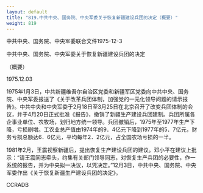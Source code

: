 ```yaml
---
layout: default
title: "819.中共中央、国务院、中央军委关于恢复新疆建设兵团的决定（概要）"
weight: 819
---
```


中共中央、国务院、中央军委联合文件1975-12-3

中共中央、国务院、中央军委关于恢复新疆建设兵团的决定

（概要）

1975.12.03

1975年1月3日，中共新疆维吾尔自治区党委和新疆军区党委向中共中央、国务院、中央军委报送了《关于改革兵团体制，加强党的一元化领导问题的请示报告》。中共中央和中央军委于2月18日至3月25日在北京召开了改变兵团体制的会议，并于4月20日正式批准《报告》，撤销了新疆生产建设兵团建制。兵团所属各企事业单位、农牧场，划归地方统一领导。兵团撤销后，1975年至1977年生产下降，亏损剧增。工农业总产值由1974年的9．4亿元下降到1977年的5．7亿元，财务亏损总额达6．6亿元，平均每年2．2亿元，占全国农场亏损的一半。

1981年2月，王震视察新疆后，提出恢复生产建设兵团的建议。邓小平在建议上批示：“请王震同志牵头，约集有关部门领导同志，对恢复生产兵团的必要性，作一系统的报告，并为中央拟一决议，以凭决定。”12月3日，中共中央、国务院、中央军委作出《关于恢复新疆生产建设兵团的决定》。

CCRADB

